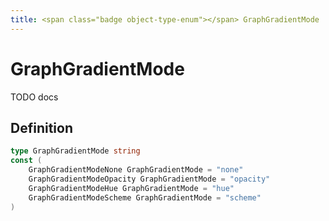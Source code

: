 ```yaml
---
title: <span class="badge object-type-enum"></span> GraphGradientMode
---
```

# <span class="badge object-type-enum"></span> GraphGradientMode

TODO docs

## Definition

```go
type GraphGradientMode string
const (
	GraphGradientModeNone GraphGradientMode = "none"
	GraphGradientModeOpacity GraphGradientMode = "opacity"
	GraphGradientModeHue GraphGradientMode = "hue"
	GraphGradientModeScheme GraphGradientMode = "scheme"
)

```

